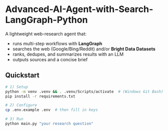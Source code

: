 # Advanced-AI-Agent-with-Search-LangGraph-Python

A lightweight web-research agent that:
- runs multi-step workflows with **LangGraph**
- searches the web (Google/Bing/Reddit) and/or **Bright Data Datasets**
- ranks, dedupes, and summarizes results with an LLM
- outputs sources and a concise brief

## Quickstart
```bash
# 1) Setup
python -m venv .venv && . .venv/Scripts/activate  # (Windows Git Bash) 
pip install -r requirements.txt

# 2) Configure
cp .env.example .env  # then fill in keys

# 3) Run
python main.py "your research question"
